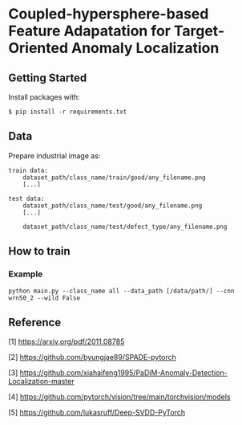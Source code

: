 # Coupled-hypersphere-based Feature Adapatation for Target-Oriented Anomaly Localization

## Getting Started

Install packages with:

```
$ pip install -r requirements.txt
```

## Data

Prepare industrial image as:

``` 
train data:
    dataset_path/class_name/train/good/any_filename.png
    [...]

test data:
    dataset_path/class_name/test/good/any_filename.png
    [...]

    dataset_path/class_name/test/defect_type/any_filename.png
``` 

## How to train

### Example
```
python main.py --class_name all --data_path [/data/path/] --cnn wrn50_2 --wild False
```

## Reference
[1] https://arxiv.org/pdf/2011.08785

[2] https://github.com/byungjae89/SPADE-pytorch

[3] https://github.com/xiahaifeng1995/PaDiM-Anomaly-Detection-Localization-master

[4] https://github.com/pytorch/vision/tree/main/torchvision/models

[5] https://github.com/lukasruff/Deep-SVDD-PyTorch